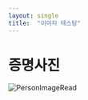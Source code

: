 ```yaml
---
layout: single
title:  "이미지 테스팅"
---
```


# 증명사진

![PersonImageRead](https://user-images.githubusercontent.com/95459089/169668218-848345f4-f26a-4caf-a3cf-261436eb174b.jpg)
